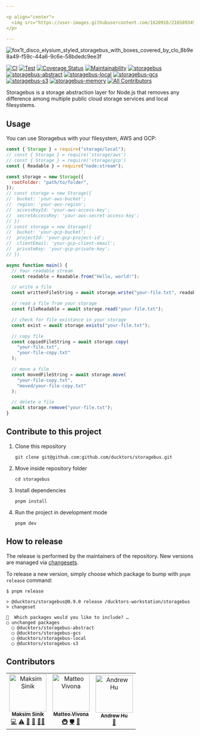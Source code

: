```yaml
---

<p align="center">
  <img src="https://user-images.githubusercontent.com/1620916/216589345-fb63dc6a-a052-440b-a26f-cc291a976b77.png">
</p>

---
```


![fox1t_disco_elysium_styled_storagebus_with_boxes_covered_by_clo_8b9e8a49-f59c-44a6-9c6e-58bdedc9ee3f](https://user-images.githubusercontent.com/1620916/216316357-92a5fe47-2adf-4e61-8a60-aaddf1ba8ad0.jpg)


[![CI](https://github.com/ducktors/storagebus/actions/workflows/ci.yml/badge.svg)](https://github.com/ducktors/storagebus/actions/workflows/ci.yml) [![Test](https://github.com/ducktors/storagebus/actions/workflows/test.yml/badge.svg)](https://github.com/ducktors/storagebus/actions/workflows/test.yml) [![Coverage Status](https://coveralls.io/repos/github/ducktors/storagebus/badge.svg?branch=main)](https://coveralls.io/github/ducktors/storagebus?branch=main) [![Maintainability](https://api.codeclimate.com/v1/badges/40e86c80718286fa76b1/maintainability)](https://codeclimate.com/github/ducktors/storagebus/maintainability) [![storagebus](https://img.shields.io/npm/v/@ducktors/storagebus?label=storagebus)](https://www.npmjs.com/package/@ducktors/storagebus) [![storagebus-abstract](https://img.shields.io/npm/v/@ducktors/storagebus-abstract?label=storagebus-abstract)](https://www.npmjs.com/package/@ducktors/storagebus-abstract) [![storagebus-local](https://img.shields.io/npm/v/@ducktors/storagebus-local?label=storagebus-local)](https://www.npmjs.com/package/@ducktors/storagebus-local)
[![storagebus-gcs](https://img.shields.io/npm/v/@ducktors/storagebus-gcs?label=storagebus-gcs)](https://www.npmjs.com/package/@ducktors/storagebus-gcs)
[![storagebus-s3](https://img.shields.io/npm/v/@ducktors/storagebus-s3?label=storagebus-s3)](https://www.npmjs.com/package/@ducktors/storagebus-s3)
[![storagebus-memory](https://img.shields.io/npm/v/@ducktors/storagebus-memory?label=storagebus-memory)](https://www.npmjs.com/package/@ducktors/storagebus-memory) <!-- ALL-CONTRIBUTORS-BADGE:START - Do not remove or modify this section -->
[![All Contributors](https://img.shields.io/badge/all_contributors-3-orange.svg?style=flat-square)](#contributors-)
<!-- ALL-CONTRIBUTORS-BADGE:END -->

Storagebus is a storage abstraction layer for Node.js that removes any difference among multiple public cloud storage services and local filesystems.

## Usage

You can use Storagebus with your filesystem, AWS and GCP:

```javascript
const { Storage } = require("storage/local");
// const { Storage } = require('storage/aws')
// const { Storage } = require('storage/gcp')
const { Readable } = require("node:stream");

const storage = new Storage({
  rootFolder: "path/to/folder",
});
// const storage = new Storage({
//  bucket: 'your-aws-bucket';
//  region: 'your-aws-region';
//  accessKeyId: 'your-aws-access-key';
//  secretAccessKey: 'your-aws-secret-access-key';
// })
// const storage = new Storage({
//  bucket: 'your-gcp-bucket';
//  projectId: 'your-gcp-project-id';
//  clientEmail: 'your-gcp-client-email';
//  privateKey: 'your-gcp-private-key';
// })

async function main() {
  // Your readable stream
  const readable = Readable.from("Hello, world!");

  // write a file
  const writtenFileString = await storage.write("your-file.txt", readable);

  // read a file from your storage
  const fileReadable = await storage.read("your-file.txt");

  // check for file existance in your storage
  const exist = await storage.exists("your-file.txt");

  // copy file
  const copiedFileString = await storage.copy(
    "your-file.txt",
    "your-file-copy.txt"
  );

  // move a file
  const movedFileString = await storage.move(
    "your-file-copy.txt",
    "moved/your-file-copy.txt"
  );

  // delete a file
  await storage.remove("your-file.txt");
}
```

## Contribute to this project

1. Clone this repository

   `git clone git@github.com:github.com/ducktors/storagebus.git`

2. Move inside repository folder

   `cd storagebus`

3. Install dependencies

   `pnpm install`

4. Run the project in development mode

   `pnpm dev`

## How to release

The release is performed by the maintainers of the repository. New versions are managed via [changesets](https://github.com/changesets/changesets).

To release a new version, simply choose which package to bump with `pnpm release` command:

```
$ pnpm release

> @ducktors/storagebus@0.9.0 release /ducktors-workstation/storagebus
> changeset

🦋  Which packages would you like to include? …
◯ unchanged packages
  ◯ @ducktors/storagebus-abstract
  ◯ @ducktors/storagebus-gcs
  ◯ @ducktors/storagebus-local
  ◯ @ducktors/storagebus-s3
```

## Contributors

<!-- ALL-CONTRIBUTORS-LIST:START - Do not remove or modify this section -->
<!-- prettier-ignore-start -->
<!-- markdownlint-disable -->
<table>
  <tbody>
    <tr>
      <td align="center"><a href="https://maksim.dev"><img src="https://avatars.githubusercontent.com/u/1620916?v=4?s=100" width="100px;" alt="Maksim Sinik"/><br /><sub><b>Maksim Sinik</b></sub></a><br /><a href="https://github.com/ducktors/storagebus/commits?author=fox1t" title="Code">💻</a> <a href="https://github.com/ducktors/storagebus/commits?author=fox1t" title="Tests">⚠️</a> <a href="#ideas-fox1t" title="Ideas, Planning, & Feedback">🤔</a> <a href="#maintenance-fox1t" title="Maintenance">🚧</a> <a href="#mentoring-fox1t" title="Mentoring">🧑‍🏫</a></td>
      <td align="center"><a href="http://matteovivona.it"><img src="https://avatars.githubusercontent.com/u/6388707?v=4?s=100" width="100px;" alt="Matteo Vivona"/><br /><sub><b>Matteo Vivona</b></sub></a><br /><a href="#infra-tehKapa" title="Infrastructure (Hosting, Build-Tools, etc)">🚇</a> <a href="#security-tehKapa" title="Security">🛡️</a> <a href="https://github.com/ducktors/storagebus/commits?author=tehKapa" title="Documentation">📖</a></td>
      <td align="center"><a href="https://github.com/andrew-hu368"><img src="https://avatars.githubusercontent.com/u/45509582?v=4?s=100" width="100px;" alt="Andrew Hu"/><br /><sub><b>Andrew Hu</b></sub></a><br /><a href="https://github.com/ducktors/storagebus/commits?author=andrew-hu368" title="Documentation">📖</a></td>
    </tr>
  </tbody>
</table>

<!-- markdownlint-restore -->
<!-- prettier-ignore-end -->

<!-- ALL-CONTRIBUTORS-LIST:END -->
<!-- prettier-ignore-start -->
<!-- markdownlint-disable -->

<!-- markdownlint-restore -->
<!-- prettier-ignore-end -->

<!-- ALL-CONTRIBUTORS-LIST:END -->
